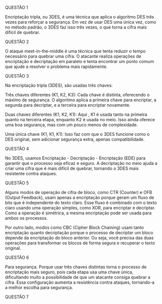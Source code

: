 QUESTÃO 1

Encriptação tripla, ou 3DES, é uma técnica que aplica o algoritmo DES três vezes para reforçar a segurança. Em vez de usar DES uma única vez, como no método padrão, o 3DES faz isso três vezes, o que torna a cifra mais difícil de quebrar.

QUESTÃO 2

O ataque meet-in-the-middle é uma técnica que tenta reduzir o tempo necessário para quebrar uma cifra. O atacante realiza operações de encriptação e decriptação em paralelo e tenta encontrar um ponto comum que ajude a resolver o problema mais rapidamente.

QUESTÃO 3

Na encriptação tripla (3DES), são usadas três chaves:

Três chaves diferentes (K1, K2, K3): Cada chave é distinta, oferecendo o máximo de segurança. O algoritmo aplica a primeira chave para encriptar, a segunda para decriptar, e a terceira para encriptar novamente.

Duas chaves diferentes (K1, K2, K1): Aqui , K1 é usada tanto na primeira quanto na terceira etapa, enquanto K2 é usada no meio. Isso ainda oferece uma boa segurança, mas com um pouco menos de complexidade.

Uma única chave (K1, K1, K1): Isso faz com que o 3DES funcione como o DES original, sem adicionar segurança extra, apenas compatibilidade.

QUESTÃO 4

No 3DES, usamos Encriptação - Decriptação - Encriptação (EDE) para garantir que o processo seja eficaz e seguro. A decriptação no meio ajuda a criar uma cifra que é mais difícil de quebrar, tornando o 3DES mais resistente contra ataques.

QUESTÃO 5

Alguns modos de operação de cifra de bloco, como CTR (Counter) e OFB (Output Feedback), usam apenas a encriptação porque geram um fluxo de bits que é independente do texto claro. Esse fluxo é combinado com o texto claro usando uma operação simples, como XOR, para encriptar e decriptar. Como a operação é simétrica, a mesma encriptação pode ser usada para ambos os processos.

Por outro lado, modos como CBC (Cipher Block Chaining) usam tanto encriptação quanto decriptação porque o processo de decriptar um bloco depende da encriptação do bloco anterior. Ou seja, você precisa das duas operações para transformar os blocos de forma segura e recuperar o texto original.

QUESTÃO 6

Para segurança. Porque usar três chaves distintas torna o processo de encriptação mais seguro, pois cada etapa usa uma chave única, dificultando muito a possibilidade de que um atacante consiga quebrar a cifra. Essa configuração aumenta a resistência contra ataques, tornando-a a melhor escolha para segurança.

QUESTÃO 7






